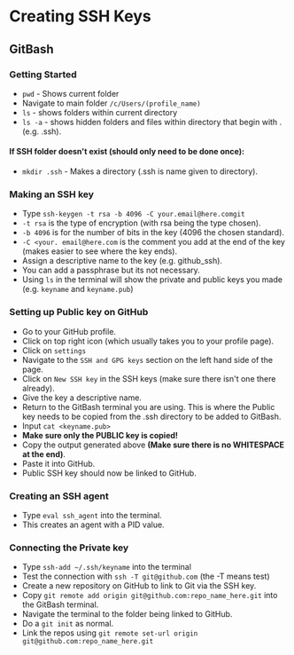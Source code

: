 # Creating SSH Keys

## GitBash

### Getting Started

- `pwd` - Shows current folder
- Navigate to main folder `/c/Users/(profile_name)`
- `ls` - shows folders within current directory
- `ls -a` - shows hidden folders and files within directory that begin with . (e.g. .ssh).

#### If SSH folder doesn't exist (should only need to be done once):

- `mkdir .ssh` - Makes a directory (.ssh is name given to directory).

### Making an SSH key


- Type `ssh-keygen -t rsa -b 4096 -C your.email@here.comgit`
- `-t rsa`  is the type of encryption (with rsa being the type chosen).
- `-b 4096` is for the number of bits in the key (4096 the chosen standard).
- `-C <your. email@here.com` is the comment you add at the end of the key (makes easier to see where the key ends).
- Assign a descriptive name to the key (e.g. github_ssh).
- You can add a passphrase but its not necessary.
- Using `ls` in the terminal will show the private and public keys you made (e.g. `keyname` and `keyname.pub`)

### Setting up Public key on GitHub

- Go to your GitHub profile.
- Click on top right icon (which usually takes you to your profile page).
- Click on `settings`
- Navigate to the `SSH and GPG keys` section on the left hand side of the page.
- Click on `New SSH key` in the SSH keys (make sure there isn't one there already).
- Give the key a descriptive name.
- Return to the GitBash terminal you are using. This is where the Public key needs to be copied from the .ssh directory to be added to GitBash.
- Input `cat <keyname.pub>`
- **Make sure only the PUBLIC key is copied!**
- Copy the output generated above **(Make sure there is no WHITESPACE at the end)**.
- Paste it into GitHub.
- Public SSH key should now be linked to GitHub.

### Creating an SSH agent

- Type `eval ssh_agent` into the terminal.
- This creates an agent with a PID value.

### Connecting the Private key

- Type `ssh-add ~/.ssh/keyname` into the terminal
- Test the connection with `ssh -T git@github.com` (the -T means test)
- Create a new repository on GitHub to link to Git via the SSH key.
- Copy `git remote add origin git@github.com:repo_name_here.git` into the GitBash terminal.
- Navigate the terminal to the folder being linked to GitHub.
- Do a `git init` as normal.
- Link the repos using `git remote set-url origin git@github.com:repo_name_here.git`




